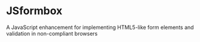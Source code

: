 JSformbox
=========

A JavaScript enhancement for implementing HTML5-like form elements and validation in non-compliant browsers
